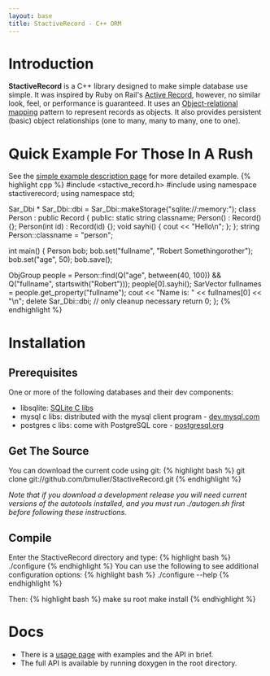 ```yaml
---
layout: base
title: StactiveRecord - C++ ORM
---
```

# Introduction
**StactiveRecord** is a C++ library designed to make simple database use simple.  It was inspired by Ruby on Rail's [Active Record](http://wiki.rubyonrails.org/rails/pages/ActiveRecord), however, no similar look, feel, or performance is guaranteed.  It uses an [Object-relational mapping](http://en.wikipedia.org/wiki/Object-relational_mapping) pattern to represent records as objects.  It also provides persistent (basic) object relationships (one to many, many to many, one to one).

# Quick Example For Those In A Rush 
See the [simple example description page](exampledescription.html) for  more detailed example. 
{% highlight cpp %}
#include <stactive_record.h>
#include <iostream>
using namespace stactiverecord;
using namespace std;

Sar_Dbi * Sar_Dbi::dbi = Sar_Dbi::makeStorage("sqlite://:memory:");
class Person : public Record<Person> {
public:
  static string classname;
  Person() : Record<Person>() {};
  Person(int id) : Record<Person>(id) {};
  void sayhi() {
    cout << "Hello\n";
  };
};
string Person::classname = "person";

int main() {
  Person bob;
  bob.set("fullname", "Robert Somethingorother");
  bob.set("age", 50);
  bob.save();

  ObjGroup<Person> people = Person::find(Q("age", between(40, 100)) && Q("fullname", startswith("Robert")));
  people[0].sayhi();
  SarVector<string> fullnames = people.get_property<string>("fullname");
  cout << "Name is: " << fullnames[0] << "\n";
  delete Sar_Dbi::dbi; // only cleanup necessary
  return 0;
};
{% endhighlight %}

# Installation

## Prerequisites 

One or more of the following databases and their dev components:
 * libsqlite: [SQLite C libs](http://www.sqlite.org)
 * mysql c libs: distributed with the mysql client program - [dev.mysql.com](http://dev.mysql.com/downloads/mysql/)
 * postgres c libs: come with PostgreSQL core - [postgresql.org](http://www.postgresql.org/download/)

## Get The Source 
You can download the current code using git:
{% highlight bash %}
git clone git://github.com/bmuller/StactiveRecord.git
{% endhighlight %}

*Note that if you download a development release you will need current versions of the autotools installed, and you must run ./autogen.sh first before following these instructions.*

## Compile 
Enter the StactiveRecord directory and type:
{% highlight bash %}
./configure
{% endhighlight %}
You can use the following to see additional configuration options:
{% highlight bash %}
./configure --help
{% endhighlight %}

Then:
{% highlight bash %}
make
su root
make install
{% endhighlight %}

# Docs
 * There is a [usage page](usage.html) with examples and the API in brief.
 * The full API is available by running doxygen in the root directory.

